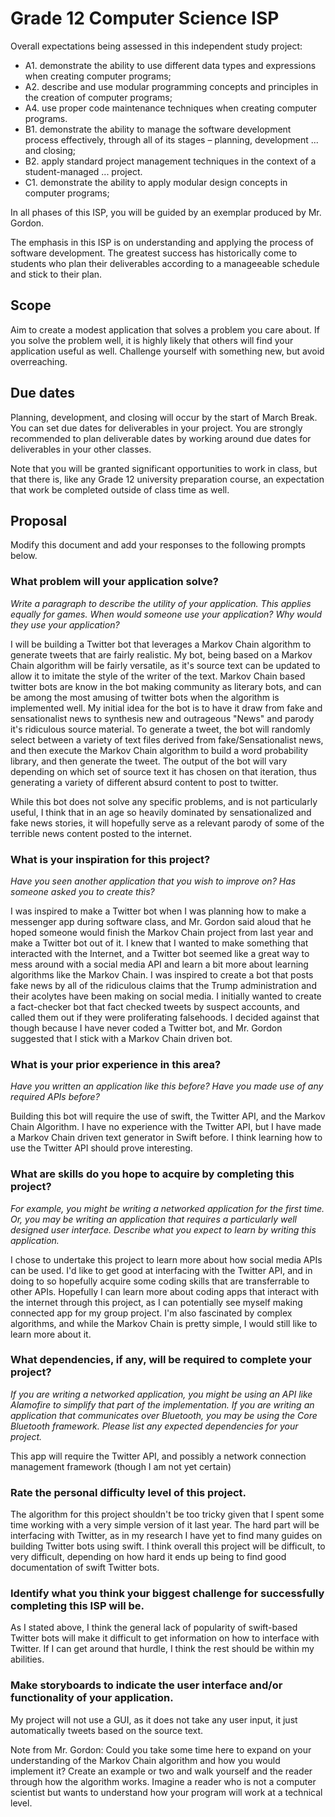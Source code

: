 # Grade 12 Computer Science ISP

Overall expectations being assessed in this independent study project:

* A1. 	demonstrate the ability to use different data types and expressions when creating computer programs;
* A2. 	describe and use modular programming concepts and principles in the creation of computer programs;
* A4. 	use proper code maintenance techniques when creating computer programs.
* B1. 	demonstrate the ability to manage the software development process effectively, through all of its stages – planning, development ... and closing;
* B2. 	apply standard project management techniques in the context of a student-managed ... project.
* C1. 	demonstrate the ability to apply modular design concepts in computer programs;

In all phases of this ISP, you will be guided by an exemplar produced by Mr. Gordon.

The emphasis in this ISP is on understanding and applying the process of software development. The greatest success has historically come to students who plan their deliverables according to a manageeable schedule and stick to their plan.

## Scope

Aim to create a modest application that solves a problem you care about. If you solve the problem well, it is highly likely that others will find your application useful as well. Challenge yourself with something new, but avoid overreaching.

## Due dates

Planning, development, and closing will occur by the start of March Break. You can set due dates for deliverables in your project. You are strongly recommended to plan deliverable dates by working around due dates for deliverables in your other classes.

Note that you will be granted significant opportunities to work in class, but that there is, like any Grade 12 university preparation course, an expectation that work be completed outside of class time as well.

## Proposal

Modify this document and add your responses to the following prompts below.

### What problem will your application solve?

*Write a paragraph to describe the utility of your application. This applies equally for games. When would someone use your application? Why would they use your application?*

I will be building a Twitter bot that leverages a Markov Chain algorithm to generate tweets that are fairly realistic. My bot, being based on a Markov Chain algorithm will be fairly versatile, as it's source text can be updated to allow it to imitate the style of the writer of the text. Markov Chain based twitter bots are know in the bot making community as literary bots, and can be among the most amusing of twitter bots when the algorithm is implemented well. My initial idea for the bot is to have it draw from fake and sensationalist news to synthesis new and outrageous "News" and parody it's ridiculous source material. To generate a tweet, the bot will randomly select between a variety of text files derived from fake/Sensationalist news, and then execute the Markov Chain algorithm to build a word probability library, and then generate the tweet. The output of the bot will vary depending on which set of source text it has chosen on that iteration, thus generating a variety of different absurd content to post to twitter.

While this bot does not solve any specific problems, and is not particularly useful, I think that in an age so heavily dominated by sensationalized and fake news stories, it will hopefully serve as a relevant parody of some of the terrible news content posted to the internet.

### What is your inspiration for this project?

*Have you seen another application that you wish to improve on? Has someone asked you to create this?*

I was inspired to make a Twitter bot when I was planning how to make a messenger app during software class, and Mr. Gordon said aloud that he hoped someone would finish the Markov Chain project from last year and make a Twitter bot out of it. I knew that I wanted to make something that interacted with the Internet, and a Twitter bot seemed like a great way to mess around with a social media API and learn a bit more about learning algorithms like the Markov Chain. I was inspired to create a bot that posts fake news by all of the ridiculous claims that the Trump administration and their acolytes have been making on social media. I initially wanted to create a fact-checker bot that fact checked tweets by suspect accounts, and called them out if they were proliferating falsehoods. I decided against that though because I have never coded a Twitter bot, and Mr. Gordon suggested that I stick with a Markov Chain driven bot.  

### What is your prior experience in this area?

*Have you written an application like this before? Have you made use of any required APIs before?*

Building this bot will require the use of swift, the Twitter API, and the Markov Chain Algorithm. I have no experience with the Twitter API, but I have made a Markov Chain driven text generator in Swift before. I think learning how to use the Twitter API should prove interesting.

### What are skills do you hope to acquire by completing this project?

*For example, you might be writing a networked application for the first time. Or, you may be writing an application that requires a particularly well designed user interface. Describe what you expect to learn by writing this application.*

I chose to undertake this project to learn more about how social media APIs can be used. I'd like to get good at interfacing with the Twitter API, and in doing to so hopefully acquire some coding skills that are transferrable to other APIs. Hopefully I can learn more about coding apps that interact with the internet through this project, as I can potentially see myself making connected app for my group project. I'm also fascinated by complex algorithms, and while the Markov Chain is pretty simple, I would still like to learn more about it.

### What dependencies, if any, will be required to complete your project?

*If you are writing a networked application, you might be using an API like Alamofire to simplify that part of the implementation. If you are writing an application that communicates over Bluetooth, you may be using the Core Bluetooth framework. Please list any expected dependencies for your project.*

This app will require the Twitter API, and possibly a network connection management framework (though I am not yet certain)

### Rate the personal difficulty level of this project.

The algorithm for this project shouldn't be too tricky given that I spent some time working with a very simple version of it last year. The hard part will be interfacing with Twitter, as in my research I have yet to find many guides on building Twitter bots using swift. I think overall this project will be difficult, to very difficult, depending on how hard it ends up being to find good documentation of swift Twitter bots.

### Identify what you think your biggest challenge for successfully completing this ISP will be.

As I stated above, I think the general lack of popularity of swift-based Twitter bots will make it difficult to get information on how to interface with Twitter. If I can get around that hurdle, I think the rest should be within my abilities.

### Make storyboards to indicate the user interface and/or functionality of your application.

My project will not use a GUI, as it does not take any user input, it just automatically tweets based on the source text.

Note from Mr. Gordon: Could you take some time here to expand on your understanding of the Markov Chain algorithm and how you would implement it? Create an example or two and walk yourself and the reader through how the algorithm works. Imagine a reader who is not a computer scientist but wants to understand how your program will work at a technical level.

